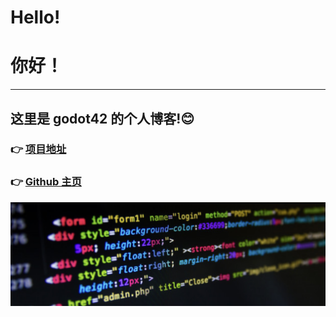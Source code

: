 # Hello!
# 你好！
---
## 这里是 godot42 的个人博客!😊
### 👉 <a href=https://github.com/godotc/godotc.github.io>项目地址 </a>
### 👉 <a href ="https://github.com/godotc">Github 主页</a>
![phpto](./1.png)
